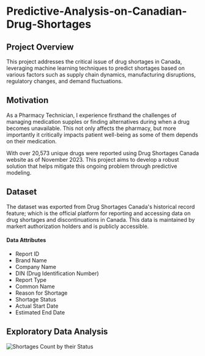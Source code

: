 # Predictive-Analysis-on-Canadian-Drug-Shortages

## Project Overview

This project addresses the critical issue of drug shortages in Canada, leveraging machine learning techniques to predict shortages based on various factors such as supply chain dynamics, manufacturing disruptions, regulatory changes, and demand fluctuations. 

## Motivation 

As a Pharmacy Technician, I experience firsthand the challenges of managing medication supples or finding alternatives during when a drug becomes unavailable. This not only affects the pharmacy, but more importantly it critically impacts patient well-being as some of them depends on their medication. 

With over 20,573 unique drugs were reported using Drug Shortages Canada website as of November 2023. This project aims to develop a robust solution that helps mitigate this ongoing problem through predictive modeling. 

## Dataset 

The dataset was exported from Drug Shortages Canada's historical record feature; which is the official platform for reporting and accessing data on drug shortages and discontinuations in Canada. This data is maintained by markert authorization holders and is publicly accessible. 

#### Data Attributes

- Report ID
- Brand Name
- Company Name
- DIN (Drug Identification Number)
- Report Type
- Common Name
- Reason for Shortage
- Shortage Status
- Actual Start Date
- Estimated End Date

## Exploratory Data Analysis 

![Shortages Count by their Status](https://imgur.com/a/EQI97Dc)

